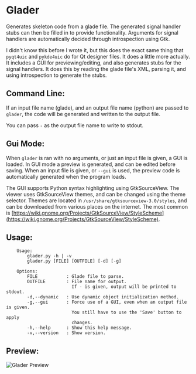 Glader
======

Generates skeleton code from a glade file. The generated signal handler stubs
can then be filled in to provide functionality. Arguments for signal handlers
are automatically decided through introspection using Gtk.

I didn't know this before I wrote it, but this does the exact same thing that
`pyqt4uic` and `pykde4uic` do for Qt designer files. It does a little more
actually. It includes a GUI for previewing/editing, and also generates stubs
for the signal handlers. It does this by reading the glade file's XML,
parsing it, and using introspection to generate the stubs.

Command Line:
-------------

If an input file name (glade), and an output file name (python) are passed to
`glader`, the code will be generated and written to the output file.

You can pass `-` as the output file name to write to stdout.


Gui Mode:
---------

When `glader` is ran with no arguments, or just an input file is given, a GUI
is loaded. In GUI mode a preview is generated, and can be edited before saving.
When an input file is given, or `--gui` is used, the preview code is
automatically generated when the program loads.

The GUI supports Python syntax highlighting using GtkSourceView. The viewer
uses GtkSourceView themes, and can be changed using the theme selector.
Themes are located in `/usr/share/gtksourceview-3.0/styles`, and can be
downloaded from various places on the internet. The most common is
[https://wiki.gnome.org/Projects/GtkSourceView/StyleScheme](https://wiki.gnome.org/Projects/GtkSourceView/StyleScheme).

Usage:
------

```
    Usage:
        glader.py -h | -v
        glader.py [FILE] [OUTFILE] [-d] [-g]

    Options:
        FILE           : Glade file to parse.
        OUTFILE        : File name for output.
                         If - is given, output will be printed to stdout.
        -d,--dynamic   : Use dynamic object initialization method.
        -g,--gui       : Force use of a GUI, even when an output file is given.
                         You still have to use the 'Save' button to apply
                         changes.
        -h,--help      : Show this help message.
        -v,--version   : Show version.
```

Preview:
--------

![Glader Preview](http://welbornprod.com/static/images/glader/glader-preview.png)
